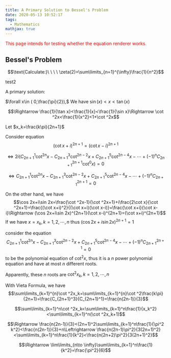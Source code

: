```yaml
---
title: A Primary Solution to Bessel's Problem
date: 2020-05-13 10:52:17
tags:
  - Mathematics
mathjax: true
---
```


<span style="color:red">This page intends for testing whether the equation renderer works.</span>

## Bessel's Problem
$$\text{Calculate:}\ \ \ \ \zeta(2)=\sum\limits_{n=1}^{\infty}\frac{1}{n^2}$$

test2

A primary solution:

$\forall x\in ( 0,\frac{\pi}{2}),$  We have  $\sin (x)\lt x\lt\tan (x)$

$$\Rightarrow \frac{1}{\tan x}<\frac{1}{x}<\frac{1}{\sin x}\Rightarrow \cot ^2x<\frac{1}{x^2}<1+\cot ^2x$$

Let  $x_k=\frac{k\pi}{2n+1}$

Consider equation 
$$(\cot x+i)^{2n+1}=(\cot x-i)^{2n+1}$$

$$\Leftrightarrow 2i(C_{2n+1}^1\cot ^{2n}x-C_{2n+1}^3\cot ^{2n-2}x+C_{2n+1}^5\cot ^{2n-4}x-\cdots+(-1)^nC_{2n+1}^{2n+1}\cot ^0x)=0$$

$$\Leftrightarrow C_{2n+1}^1\cot ^{2n}x-C_{2n+1}^3\cot ^{2n-2}x+C_{2n+1}^5\cot ^{2n-4}x-\cdots+(-1)^nC_{2n+1}^{2n+1}=0$$

On the other hand, we have  
$$\cos 2x+i\sin 2x=\frac{\cot ^2x-1}{\cot ^2x+1}+i\frac{2\cot x}{\cot ^2x+1}=\frac{(\cot x+i)^2}{(\cot x+i)(\cot x-i)}=\frac{\cot x+i}{\cot x-i}\Rightarrow (\cos 2x+i\sin 2x)^{2n+1}(\cot x-i)^{2n+1}=(\cot x+i)^{2n+1}$$
If we have $x=x_k,k=1,2,\cdots,n$ thus $(\cos 2x+i\sin 2x)^{2n+1}=1$

consider the equation 
$$C_{2n+1}^1\cot ^{2n}x-C_{2n+1}^3\cot ^{2n-2}x+C_{2n+1}^5\cot ^{2n-4}x-\cdots+(-1)^nC_{2n+1}^{2n+1}=0$$
to be the polynomial equation of $\cot ^2x$, thus it is a $n$ power polynomial equation and have at most $n$ different roots.

Apparently, these $n$ roots are $\cot ^2x_k,k=1,2,\cdots,n$

With Vieta Formula, we have $$\sum\limits_{k=1}^{n}\cot ^2x_k=\sum\limits_{k=1}^{n}\cot ^2\frac{k\pi}{2n+1}=\frac{C_{2n+1}^3}{C_{2n+1}^1}=\frac{n(2n-1)}{3}$$

$$\sum\limits_{k=1}^n\cot ^2x_k<\sum\limits_{k=1}^n\frac{1}{x_k^2}<\sum\limits_{k=1}^n(\cot ^2x_k+1)$$

$$\Rightarrow \frac{n(2n-1)}{3}<(2n+1)^2\sum\limits_{k=1}^n\frac{1}{\pi^2 k^2}<\frac{n(2n-1)}{3}+n\Leftrightarrow \frac{n(2n-1)\pi^2}{3(2n+1)^2}<\sum\limits_{k=1}^n\frac{1}{k^2}<\frac{n(2n+2)\pi^2}{3(2n+1)^2}$$

$$\Rightarrow \lim\limits_{n\to \infty}\sum\limits_{k=1}^n\frac{1}{k^2}=\frac{\pi^2}{6}$$
